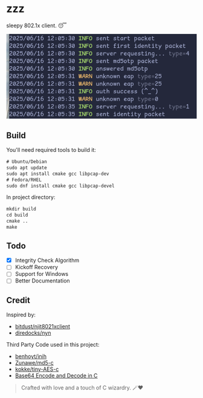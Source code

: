 # zzz

sleepy 802.1x client. 😴

![zzz running in my laptop](Screenshot.png)

## Build
You'll need required tools to build it:
```shell
# Ubuntu/Debian
sudo apt update
sudo apt install cmake gcc libpcap-dev
# Fedora/RHEL
sudo dnf install cmake gcc libpcap-devel
```
In project directory:
```shell
mkdir build
cd build
cmake ..
make
```

## Todo
- [x] Integrity Check Algorithm  
- [ ] Kickoff Recovery  
- [ ] Support for Windows  
- [ ] Better Documentation  

## Credit

Inspired by:
- [bitdust/njit8021xclient](https://github.com/bitdust/njit8021xclient)
- [diredocks/nyn](https://github.com/diredocks/nyn)

Third Party Code used in this project:
- [benhoyt/inih](https://github.com/benhoyt/inih)
- [Zunawe/md5-c](https://github.com/Zunawe/md5-c)
- [kokke/tiny-AES-c](https://github.com/kokke/tiny-AES-c)
- [Base64 Encode and Decode in C](https://nachtimwald.com/2017/11/18/base64-encode-and-decode-in-c/)

> Crafted with love and a touch of C wizardry. 🪄❤️
